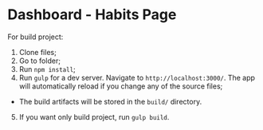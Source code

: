 # Dashboard - Habits Page

For build project:

1. Clone files;
2. Go to folder;
3. Run `npm install`;
4. Run `gulp` for a dev server. Navigate to `http://localhost:3000/`. The app will automatically reload if you change any of the source files;
 - The build artifacts will be stored in the `build/` directory.
5. If you want only build project, run `gulp build`. 



